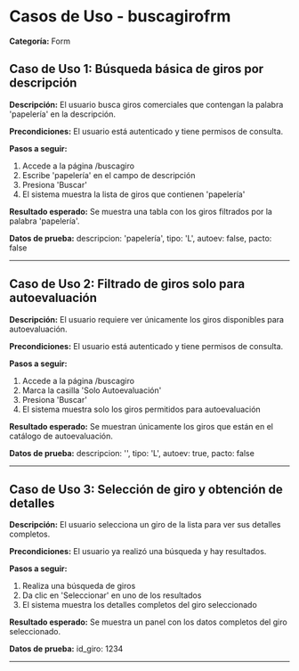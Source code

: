 # Casos de Uso - buscagirofrm

**Categoría:** Form

## Caso de Uso 1: Búsqueda básica de giros por descripción

**Descripción:** El usuario busca giros comerciales que contengan la palabra 'papelería' en la descripción.

**Precondiciones:**
El usuario está autenticado y tiene permisos de consulta.

**Pasos a seguir:**
1. Accede a la página /buscagiro
2. Escribe 'papelería' en el campo de descripción
3. Presiona 'Buscar'
4. El sistema muestra la lista de giros que contienen 'papelería'

**Resultado esperado:**
Se muestra una tabla con los giros filtrados por la palabra 'papelería'.

**Datos de prueba:**
descripcion: 'papelería', tipo: 'L', autoev: false, pacto: false

---

## Caso de Uso 2: Filtrado de giros solo para autoevaluación

**Descripción:** El usuario requiere ver únicamente los giros disponibles para autoevaluación.

**Precondiciones:**
El usuario está autenticado y tiene permisos de consulta.

**Pasos a seguir:**
1. Accede a la página /buscagiro
2. Marca la casilla 'Solo Autoevaluación'
3. Presiona 'Buscar'
4. El sistema muestra solo los giros permitidos para autoevaluación

**Resultado esperado:**
Se muestran únicamente los giros que están en el catálogo de autoevaluación.

**Datos de prueba:**
descripcion: '', tipo: 'L', autoev: true, pacto: false

---

## Caso de Uso 3: Selección de giro y obtención de detalles

**Descripción:** El usuario selecciona un giro de la lista para ver sus detalles completos.

**Precondiciones:**
El usuario ya realizó una búsqueda y hay resultados.

**Pasos a seguir:**
1. Realiza una búsqueda de giros
2. Da clic en 'Seleccionar' en uno de los resultados
3. El sistema muestra los detalles completos del giro seleccionado

**Resultado esperado:**
Se muestra un panel con los datos completos del giro seleccionado.

**Datos de prueba:**
id_giro: 1234

---

